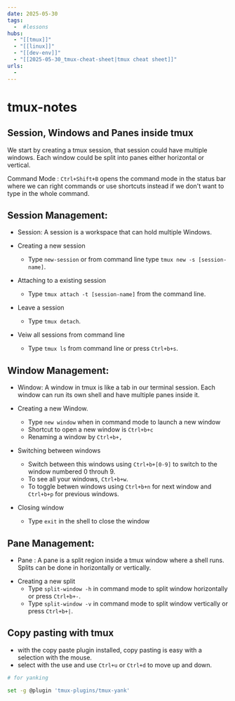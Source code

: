 ```yaml
---
date: 2025-05-30
tags:
  -  #lessons
hubs:
  - "[[tmux]]"
  - "[[linux]]"
  - "[[dev-env]]"
  - "[[2025-05-30_tmux-cheat-sheet|tmux cheat sheet]]"
urls:
  -
---
```


# tmux-notes

## Session, Windows and Panes inside tmux

We start by creating a tmux session, that session could have multiple windows.
Each window could be split into panes either horizontal or vertical.

Command Mode : `Ctrl+Shift+B` opens the command mode in the status bar where we
can right commands or use shortcuts instead if we don't want to type in the
whole command.

## Session Management:

- Session: A session is a workspace that can hold multiple Windows.

* Creating a new session

  - Type `new-session` or from command line type `tmux new -s [session-name]`.

* Attaching to a existing session

  - Type `tmux attach -t [session-name]` from the command line.

* Leave a session

  - Type `tmux detach`.

* Veiw all sessions from command line
  - Type `tmux ls` from command line or press `Ctrl+b+s`.

## Window Management:

- Window: A window in tmux is like a tab in our terminal session. Each window
  can run its own shell and have multiple panes inside it.

* Creating a new Window.

  - Type `new window` when in command mode to launch a new window
  - Shortcut to open a new window is `Ctrl+b+c`
  - Renaming a window by `Ctrl+b+,`

* Switching between windows

  - Switch between this windows using `Ctrl+b+[0-9]` to switch to the window
    numbered 0 throuh 9.
  - To see all your windows, `Ctrl+b+w`.
  - To toggle betwen windows using `Ctrl+b+n` for next window and `Ctrl+b+p` for
    previous windows.

* Closing window
  - Type `exit` in the shell to close the window

## Pane Management:

- Pane : A pane is a split region inside a tmux window where a shell runs.
  Splits can be done in horizontally or vertically.

* Creating a new split
  - Type `split-window -h` in command mode to split window horizontally or press
    `Ctrl+b+-`.
  - Type `split-window -v` in command mode to split window vertically or press
    `Ctrl+b+|`.

## Copy pasting with tmux

- with the copy paste plugin installed, copy pasting is easy with a selection
  with the mouse.
- select with the use and use `Ctrl+u` or `Ctrl+d` to move up and down.

```bash
# for yanking

set -g @plugin 'tmux-plugins/tmux-yank'
```
